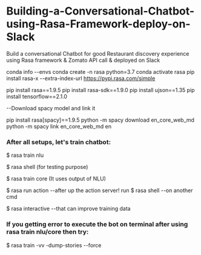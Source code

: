# Building-a-Conversational-Chatbot-using-Rasa-Framework-deploy-on-Slack
Build a conversational Chatbot for good Restaurant discovery experience using Rasa framework &amp; Zomato API call &amp; deployed on Slack

conda info --envs
conda create -n rasa python=3.7
conda activate rasa
pip install rasa-x --extra-index-url https://pypi.rasa.com/simple
 
pip install rasa==1.9.5
pip install rasa-sdk==1.9.0
pip install ujson==1.35
pip install tensorflow==2.1.0

--Download spacy model and link it

pip install rasa[spacy]==1.9.5
python -m spacy download en_core_web_md
python -m spacy link en_core_web_md en

 

### After all setups, let's train chatbot:

$ rasa train nlu

$ rasa shell  (for testing purpose)

$ rasa train core  (It uses output of NLU)

$ rasa run action --after up the action server! run $ rasa shell --on another cmd

$ rasa interactive --that can improve training data

### If you getting error to execute the bot on terminal after using rasa train nlu/core then try: 
$ rasa train -vv -dump-stories --force 
